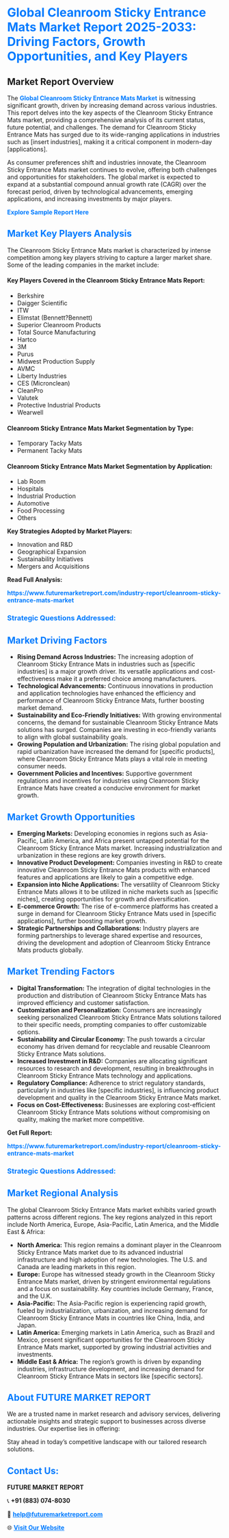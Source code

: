 <h1 style="color: #007BFF;">Global Cleanroom Sticky Entrance Mats Market Report 2025-2033: Driving Factors, Growth Opportunities, and Key Players</h1>

<section id="overview">
<h2>Market Report Overview</h2>
<p>The <a href="https://www.futuremarketreport.com/industry-report/cleanroom-sticky-entrance-mats-market" style="color: #007BFF; text-decoration: none;"><strong>Global Cleanroom Sticky Entrance Mats Market</strong></a> is witnessing significant growth, driven by increasing demand across various industries. This report delves into the key aspects of the Cleanroom Sticky Entrance Mats market, providing a comprehensive analysis of its current status, future potential, and challenges. The demand for Cleanroom Sticky Entrance Mats has surged due to its wide-ranging applications in industries such as [insert industries], making it a critical component in modern-day [applications].</p>
<p>As consumer preferences shift and industries innovate, the Cleanroom Sticky Entrance Mats market continues to evolve, offering both challenges and opportunities for stakeholders. The global market is expected to expand at a substantial compound annual growth rate (CAGR) over the forecast period, driven by technological advancements, emerging applications, and increasing investments by major players.</p>
</section>

<section id="overview">
<p><a href="https://www.futuremarketreport.com/request-sample/reportId=36673" style="color: #007BFF; text-decoration: none;"><strong>Explore Sample Report Here</strong></a></p>
</section>

<section id="key-players">
<h2 style="color: #007BFF;">Market Key Players Analysis</h2>
<p>The Cleanroom Sticky Entrance Mats market is characterized by intense competition among key players striving to capture a larger market share. Some of the leading companies in the market include:</p>
<h4>Key Players Covered in the Cleanroom Sticky Entrance Mats Report:</h4>
<ul><li>Berkshire</li><li>Daigger Scientific</li><li>ITW</li><li>Elimstat (Bennett?Bennett)</li><li>Superior Cleanroom Products</li><li>Total Source Manufacturing</li><li>Hartco</li><li>3M</li><li>Purus</li><li>Midwest Production Supply</li><li>AVMC</li><li>Liberty Industries</li><li>CES (Micronclean)</li><li>CleanPro</li><li>Valutek</li><li>Protective Industrial Products</li><li>Wearwell</li></ul>
<h4>Cleanroom Sticky Entrance Mats Market Segmentation by Type:</h4>
<ul><li>Temporary Tacky Mats</li><li>Permanent Tacky Mats</li></ul>

<h4>Cleanroom Sticky Entrance Mats Market Segmentation by Application:</h4>
<ul><li>Lab Room</li><li>Hospitals</li><li>Industrial Production</li><li>Automotive</li><li>Food Processing</li><li>Others</li></ul>
<p><strong>Key Strategies Adopted by Market Players:</strong></p>
<ul>
<li>Innovation and R&D</li>
<li>Geographical Expansion</li>
<li>Sustainability Initiatives</li>
<li>Mergers and Acquisitions</li>
</ul>
</section>

<section>
<p><strong>Read Full Analysis: </strong></p><a href="https://www.futuremarketreport.com/industry-report/cleanroom-sticky-entrance-mats-market" style="color: #007BFF; text-decoration: none;"><strong>https://www.futuremarketreport.com/industry-report/cleanroom-sticky-entrance-mats-market</strong></a>
<h3 style="color: #007BFF;">Strategic Questions Addressed:</h3>
</section>

<section id="driving-factors">
<h2 style="color: #007BFF;">Market Driving Factors</h2>
<ul>
<li><strong>Rising Demand Across Industries:</strong> The increasing adoption of Cleanroom Sticky Entrance Mats in industries such as [specific industries] is a major growth driver. Its versatile applications and cost-effectiveness make it a preferred choice among manufacturers.</li>
<li><strong>Technological Advancements:</strong> Continuous innovations in production and application technologies have enhanced the efficiency and performance of Cleanroom Sticky Entrance Mats, further boosting market demand.</li>
<li><strong>Sustainability and Eco-Friendly Initiatives:</strong> With growing environmental concerns, the demand for sustainable Cleanroom Sticky Entrance Mats solutions has surged. Companies are investing in eco-friendly variants to align with global sustainability goals.</li>
<li><strong>Growing Population and Urbanization:</strong> The rising global population and rapid urbanization have increased the demand for [specific products], where Cleanroom Sticky Entrance Mats plays a vital role in meeting consumer needs.</li>
<li><strong>Government Policies and Incentives:</strong> Supportive government regulations and incentives for industries using Cleanroom Sticky Entrance Mats have created a conducive environment for market growth.</li>
</ul>
</section>

<section id="growth-opportunities">
<h2 style="color: #007BFF;">Market Growth Opportunities</h2>
<ul>
<li><strong>Emerging Markets:</strong> Developing economies in regions such as Asia-Pacific, Latin America, and Africa present untapped potential for the Cleanroom Sticky Entrance Mats market. Increasing industrialization and urbanization in these regions are key growth drivers.</li>
<li><strong>Innovative Product Development:</strong> Companies investing in R&D to create innovative Cleanroom Sticky Entrance Mats products with enhanced features and applications are likely to gain a competitive edge.</li>
<li><strong>Expansion into Niche Applications:</strong> The versatility of Cleanroom Sticky Entrance Mats allows it to be utilized in niche markets such as [specific niches], creating opportunities for growth and diversification.</li>
<li><strong>E-commerce Growth:</strong> The rise of e-commerce platforms has created a surge in demand for Cleanroom Sticky Entrance Mats used in [specific applications], further boosting market growth.</li>
<li><strong>Strategic Partnerships and Collaborations:</strong> Industry players are forming partnerships to leverage shared expertise and resources, driving the development and adoption of Cleanroom Sticky Entrance Mats products globally.</li>
</ul>
</section>

<section id="trending-factors">
<h2 style="color: #007BFF;">Market Trending Factors</h2>
<ul>
<li><strong>Digital Transformation:</strong> The integration of digital technologies in the production and distribution of Cleanroom Sticky Entrance Mats has improved efficiency and customer satisfaction.</li>
<li><strong>Customization and Personalization:</strong> Consumers are increasingly seeking personalized Cleanroom Sticky Entrance Mats solutions tailored to their specific needs, prompting companies to offer customizable options.</li>
<li><strong>Sustainability and Circular Economy:</strong> The push towards a circular economy has driven demand for recyclable and reusable Cleanroom Sticky Entrance Mats solutions.</li>
<li><strong>Increased Investment in R&D:</strong> Companies are allocating significant resources to research and development, resulting in breakthroughs in Cleanroom Sticky Entrance Mats technology and applications.</li>
<li><strong>Regulatory Compliance:</strong> Adherence to strict regulatory standards, particularly in industries like [specific industries], is influencing product development and quality in the Cleanroom Sticky Entrance Mats market.</li>
<li><strong>Focus on Cost-Effectiveness:</strong> Businesses are exploring cost-efficient Cleanroom Sticky Entrance Mats solutions without compromising on quality, making the market more competitive.</li>
</ul>
</section>

<section>
<p><strong>Get Full Report: </strong></p><a href="https://www.futuremarketreport.com/industry-report/cleanroom-sticky-entrance-mats-market" style="color: #007BFF; text-decoration: none;"><strong>https://www.futuremarketreport.com/industry-report/cleanroom-sticky-entrance-mats-market</strong></a>
<h3 style="color: #007BFF;">Strategic Questions Addressed:</h3>
</section>


<section id="regional-analysis">
<h2 style="color: #007BFF;">Market Regional Analysis</h2>
<p>The global Cleanroom Sticky Entrance Mats market exhibits varied growth patterns across different regions. The key regions analyzed in this report include North America, Europe, Asia-Pacific, Latin America, and the Middle East & Africa:</p>
<ul>
<li><strong>North America:</strong> This region remains a dominant player in the Cleanroom Sticky Entrance Mats market due to its advanced industrial infrastructure and high adoption of new technologies. The U.S. and Canada are leading markets in this region.</li>
<li><strong>Europe:</strong> Europe has witnessed steady growth in the Cleanroom Sticky Entrance Mats market, driven by stringent environmental regulations and a focus on sustainability. Key countries include Germany, France, and the U.K.</li>
<li><strong>Asia-Pacific:</strong> The Asia-Pacific region is experiencing rapid growth, fueled by industrialization, urbanization, and increasing demand for Cleanroom Sticky Entrance Mats in countries like China, India, and Japan.</li>
<li><strong>Latin America:</strong> Emerging markets in Latin America, such as Brazil and Mexico, present significant opportunities for the Cleanroom Sticky Entrance Mats market, supported by growing industrial activities and investments.</li>
<li><strong>Middle East & Africa:</strong> The region’s growth is driven by expanding industries, infrastructure development, and increasing demand for Cleanroom Sticky Entrance Mats in sectors like [specific sectors].</li>
</ul>
</section>

<footer>
<h2 style="color: #007BFF;">About FUTURE MARKET REPORT</h2>
<p>We are a trusted name in market research and advisory services, delivering actionable insights and strategic support to businesses across diverse industries. Our expertise lies in offering:</p>

<p>Stay ahead in today’s competitive landscape with our tailored research solutions.</p>

<h2 style="color: #007BFF;">Contact Us:</h2>
<p><strong>FUTURE MARKET REPORT</strong></p>
<p>📞 <strong>+91 (883) 074-8030</strong></p>
<p>📧 <strong><a href="mailto:help@futuremarketreport.com" style="color: #007BFF;">help@futuremarketreport.com</a></strong></p>
<p>🌐 <strong><a href="https://www.futuremarketreport.com/" style="color: #007BFF;">Visit Our Website</a></strong></p>
</footer>